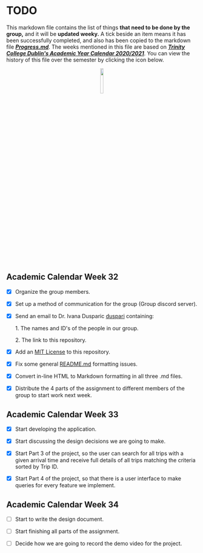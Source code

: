 # TODO

This markdown file contains the list of things **that need to be done by the group,** and it will be **updated weeky.** A tick beside an item means it has been successfully completed, and also has been copied to the markdown file ***[Progress.md][Progress.MD]***. The weeks mentioned in this file are based on ***[Trinity College Dublin's Academic Year Calendar 2020/2021][AcademicCalendar]***. You can view the history of this file over the semester by clicking the icon below.

<a href="https://github.com/Zugidor/TCD-Algos-2021/commits/main/TODO.md"><p align="center" width="100%"><img width="13%" src="https://i.imgur.com/5SMSN5n.png"></p></a>

## Academic Calendar Week 32

- [x] Organize the group members.

- [x] Set up a method of communication for the group (Group discord server).

- [x] Send an email to Dr. Ivana Dusparic [duspari]("https://github.com/duspari") containing:

  1\. The names and ID's of the people in our group.

  2\. The link to this repository.

- [x] Add an [MIT License]("https://opensource.org/licenses/MIT") to this repository.

- [x] Fix some general [README.md]("https://github.com/Zugidor/TCD-Algos-2021/blob/main/README.md") formatting issues.

- [x] Convert in-line HTML to Markdown formatting in all three .md files.

- [x] Distribute the 4 parts of the assignment to different members of the group to start work next week.

## Academic Calendar Week 33

- [x] Start developing the application.

- [x] Start discussing the design decisions we are going to make.

- [x] Start Part 3 of the project, so the user can search for all trips with a given arrival time and receive full details of all trips matching the
criteria sorted by Trip ID.

- [x] Start Part 4 of the project, so that there is a user interface to make queries for every feature we implement.

## Academic Calendar Week 34

- [ ] Start to write the design document.

- [ ] Start finishing all parts of the assignment.

- [ ] Decide how we are going to record the demo video for the project.



[Progress.MD]: https://github.com/Zugidor/TCD-Algos-2021/blob/main/Progress.md
[AcademicCalendar]: https://www.tcd.ie/calendar/academic-year-structure/academic-year-structure.pdf
